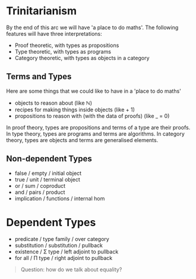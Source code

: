 
Trinitarianism
==============
By the end of this arc we will have 'a place to do maths'. 
The following features will have three interpretations:
 - Proof theoretic, with types as propositions
 - Type theoretic, with types as programs
 - Category theoretic, with types as objects in a category

<!-- insert picture of trinitarianism -->

## Terms and Types

Here are some things that we could like to have in a 'place to do maths'
  - objects to reason about (like ℕ)
  - recipes for making things inside objects (like + 1)
  - propositions to reason with (with the data of proofs) (like _ = 0)

In proof theory, types are propositions and terms of a type are their proofs.
In type theory, types are programs and terms are algorithms.
In category theory, types are objects and terms are generalised elements.

## Non-dependent Types

- false / empty / initial object
- true / unit / terminal object
- or / sum / coproduct
- and / pairs / product
- implication / functions / internal hom

# Dependent Types

- predicate / type family / over category
- substitution / substitution / pullback
- existence / Σ type / left adjoint to pullback 
- for all / Π type / right adjoint to pullback


> Question: how do we talk about equality?
